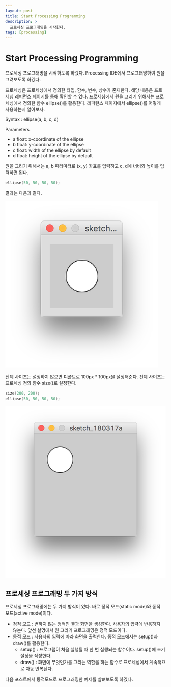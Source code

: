 ```yaml
---
layout: post
title: Start Processing Programming
description: >
  프로세싱 프로그래밍을 시작한다.
tags: [processing]
---
```


# Start Processing Programming

프로세싱 프로그래밍을 시작하도록 하겠다. Processing IDE에서 프로그래밍하여 원을 그려보도록 하겠다.

프로세싱은 프로세싱에서 정의한 타입, 함수, 변수, 상수가 존재한다. 해당 내용은 프로세싱 [레퍼런스 페이지](https://www.processing.org/reference/)를 통해 확인할 수 있다. 프로세싱에서 원을 그리기 위해서는 프로세싱에서 정의한 함수 ellipse()를 활용한다. 레퍼런스 페이지에서 ellipse()를 어떻게 사용하는지 알아보자.


Syntax : ellipse(a, b, c, d)

Parameters
* a	float: x-coordinate of the ellipse
* b	float: y-coordinate of the ellipse
* c	float: width of the ellipse by default
* d	float: height of the ellipse by default

원을 그리기 위해서는 a, b 파라미터로 (x, y) 좌표를 입력하고 c, d에 너비와 높이를 입력하면 된다.

```cpp
ellipse(50, 50, 50, 50);
```

결과는 다음과 같다.

![](/assets/img/processing/ellipse.png)

전체 사이즈는 설정하지 않으면 디폴트로 100px * 100px을 설정해준다. 전체 사이즈는 프로세싱 정의 함수 size()로 설정한다.

```cpp
size(200, 200);
ellipse(50, 50, 50, 50);
```

![](/assets/img/processing/ellipse2.png)

## 프로세싱 프로그래밍 두 가지 방식

프로세싱 프로그래밍에는 두 가지 방식이 있다. 바로 정적 모드(static mode)와 동적 모드(active mode)이다.

* 정적 모드 : 변하지 않는 정적인 결과 화면을 생성한다. 사용자의 입력에 반응하지 않는다. 앞선 설명에서 원 그리기 프로그래밍은 정적 모드이다.
* 동적 모드 : 사용자의 입력에 따라 화면을 출력한다. 동적 모드에서는 setup()과 draw()를 활용한다.
  * setup() : 프로그램이 처음 실행될 때 한 번 실행되는 함수이다. setup()에 초기 설정을 작성한다.
  * draw() : 화면에 무엇인가를 그리는 역할을 하는 함수로 프로세싱에서 계속적으로 자동 반복된다.

다음 포스트에서 동적모드로 프로그래밍한 예제를 살펴보도록 하겠다.
